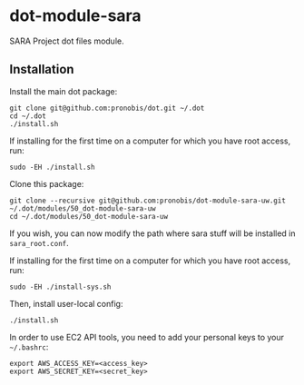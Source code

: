 # dot-module-sara
SARA Project dot files module.

## Installation

Install the main dot package:
```
git clone git@github.com:pronobis/dot.git ~/.dot
cd ~/.dot
./install.sh
```

If installing for the first time on a computer for which you have root access, run:
```
sudo -EH ./install.sh
```

Clone this package:
```
git clone --recursive git@github.com:pronobis/dot-module-sara-uw.git ~/.dot/modules/50_dot-module-sara-uw
cd ~/.dot/modules/50_dot-module-sara-uw
```

If you wish, you can now modify the path where sara stuff will be installed in `sara_root.conf`.

If installing for the first time on a computer for which you have root access, run:
```
sudo -EH ./install-sys.sh
```

Then, install user-local config:
```
./install.sh
```

In order to use EC2 API tools, you need to add your personal keys to your `~/.bashrc`:
```
export AWS_ACCESS_KEY=<access_key>
export AWS_SECRET_KEY=<secret_key>
```
